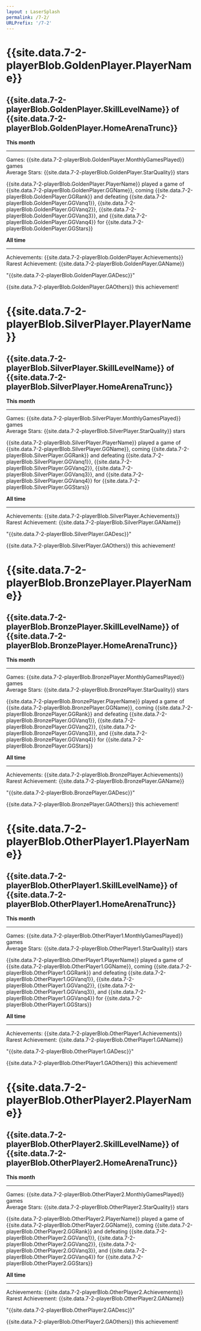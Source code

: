 ```yaml
---
layout : LaserSplash
permalink: /7-2/
URLPrefix: '/7-2'
---
```



<div class = "LaserCardWrapperGold col-lg-12 LaserCardWrapper">
    <div class = "row container-fluid">
        <div class = "LaserCardNames col-sm-3">
            <h1> {{site.data.7-2-playerBlob.GoldenPlayer.PlayerName}} </h1> 
        </div>
        <div class = "LaserCardNames col-sm-9"> <h2> {{site.data.7-2-playerBlob.GoldenPlayer.SkillLevelName}} of 
            {{site.data.7-2-playerBlob.GoldenPlayer.HomeArenaTrunc}} </h2> 
        </div>
    </div>
    <div class = "row container-fluid">
        <div class = "LaserCardBlock col-sm-6" >
            <b>This month</b> <hr/> 
            Games: {{site.data.7-2-playerBlob.GoldenPlayer.MonthlyGamesPlayed}} games <br/>
            Average Stars: {{site.data.7-2-playerBlob.GoldenPlayer.StarQuality}} stars <br/><p>
            {{site.data.7-2-playerBlob.GoldenPlayer.PlayerName}} played a game of {{site.data.7-2-playerBlob.GoldenPlayer.GGName}}, coming {{site.data.7-2-playerBlob.GoldenPlayer.GGRank}} and defeating {{site.data.7-2-playerBlob.GoldenPlayer.GGVanq1}}, {{site.data.7-2-playerBlob.GoldenPlayer.GGVanq2}}, {{site.data.7-2-playerBlob.GoldenPlayer.GGVanq3}}, and {{site.data.7-2-playerBlob.GoldenPlayer.GGVanq4}} for {{site.data.7-2-playerBlob.GoldenPlayer.GGStars}} <br/></p>
        </div>
        <div class = "LaserCardBlock col-sm-6" >
            <b>All time</b> <hr/>
            Achievements: {{site.data.7-2-playerBlob.GoldenPlayer.Achievements}} <br/>
            Rarest Achievement: {{site.data.7-2-playerBlob.GoldenPlayer.GAName}} <p>
            "{{site.data.7-2-playerBlob.GoldenPlayer.GADesc}}"  </p><p>
            {{site.data.7-2-playerBlob.GoldenPlayer.GAOthers}} this achievement!  </p>
        </div>
    </div>
</div>

<div class = "LaserCardWrapperSilver col-lg-12 LaserCardWrapper">
    <div class = "row container-fluid">
        <div class = "LaserCardNames col-sm-3"><h1> {{site.data.7-2-playerBlob.SilverPlayer.PlayerName}} </h1> </div>
        <div class = "LaserCardNames col-sm-9"> <h2> {{site.data.7-2-playerBlob.SilverPlayer.SkillLevelName}} of 
            {{site.data.7-2-playerBlob.SilverPlayer.HomeArenaTrunc}} </h2> 
        </div>
    </div>
    <div class = "row container-fluid">
        <div class = "LaserCardBlock col-sm-6" >
            <b>This month</b> <hr/> 
            Games: {{site.data.7-2-playerBlob.SilverPlayer.MonthlyGamesPlayed}} games <br/>
            Average Stars: {{site.data.7-2-playerBlob.SilverPlayer.StarQuality}} stars <br/><p>
            {{site.data.7-2-playerBlob.SilverPlayer.PlayerName}} played a game of {{site.data.7-2-playerBlob.SilverPlayer.GGName}}, coming {{site.data.7-2-playerBlob.SilverPlayer.GGRank}} and defeating {{site.data.7-2-playerBlob.SilverPlayer.GGVanq1}}, {{site.data.7-2-playerBlob.SilverPlayer.GGVanq2}}, {{site.data.7-2-playerBlob.SilverPlayer.GGVanq3}}, and {{site.data.7-2-playerBlob.SilverPlayer.GGVanq4}} for {{site.data.7-2-playerBlob.SilverPlayer.GGStars}} <br/></p>
        </div> 
        <div class = "LaserCardBlock col-sm-6" >
            <b>All time</b> <hr/>
            Achievements: {{site.data.7-2-playerBlob.SilverPlayer.Achievements}} <br/>
            Rarest Achievement: {{site.data.7-2-playerBlob.SilverPlayer.GAName}} <p>
            "{{site.data.7-2-playerBlob.SilverPlayer.GADesc}}"  </p><p>
            {{site.data.7-2-playerBlob.SilverPlayer.GAOthers}} this achievement!  </p>
        </div>
        <div class = "col-sm-1"></div>
    </div>
</div>

<div class = "LaserCardWrapperBronze col-lg-12 LaserCardWrapper">
    <div class = "row container-fluid">
        <div class = "LaserCardNames col-sm-3"><h1> {{site.data.7-2-playerBlob.BronzePlayer.PlayerName}} </h1> </div>
        <div class = "LaserCardNames col-sm-9"> <h2> {{site.data.7-2-playerBlob.BronzePlayer.SkillLevelName}} of 
            {{site.data.7-2-playerBlob.BronzePlayer.HomeArenaTrunc}} </h2> 
        </div>
    </div>
    <div class = "row container-fluid">
        <div class = "LaserCardBlock col-sm-6" >
            <b>This month</b> <hr/> 
            Games: {{site.data.7-2-playerBlob.BronzePlayer.MonthlyGamesPlayed}} games <br/>
            Average Stars: {{site.data.7-2-playerBlob.BronzePlayer.StarQuality}} stars <br/><p>
            {{site.data.7-2-playerBlob.BronzePlayer.PlayerName}} played a game of {{site.data.7-2-playerBlob.BronzePlayer.GGName}}, coming {{site.data.7-2-playerBlob.BronzePlayer.GGRank}} and defeating {{site.data.7-2-playerBlob.BronzePlayer.GGVanq1}}, {{site.data.7-2-playerBlob.BronzePlayer.GGVanq2}}, {{site.data.7-2-playerBlob.BronzePlayer.GGVanq3}}, and {{site.data.7-2-playerBlob.BronzePlayer.GGVanq4}} for {{site.data.7-2-playerBlob.BronzePlayer.GGStars}} <br/></p>
        </div>
        <div class = "LaserCardBlock col-sm-6" >
            <b>All time</b> <hr/>
            Achievements: {{site.data.7-2-playerBlob.BronzePlayer.Achievements}} <br/>
            Rarest Achievement: {{site.data.7-2-playerBlob.BronzePlayer.GAName}} <p>
            "{{site.data.7-2-playerBlob.BronzePlayer.GADesc}}"  </p><p>
            {{site.data.7-2-playerBlob.BronzePlayer.GAOthers}} this achievement!  </p>
        </div>
    </div>
</div>

<div class = "LaserCardWrapperOther col-lg-12 LaserCardWrapper">
    <div class = "row container-fluid">
        <div class = "LaserCardNames col-sm-3"><h1> {{site.data.7-2-playerBlob.OtherPlayer1.PlayerName}} </h1> </div>
        <div class = "LaserCardNames col-sm-9"> <h2> {{site.data.7-2-playerBlob.OtherPlayer1.SkillLevelName}} of 
            {{site.data.7-2-playerBlob.OtherPlayer1.HomeArenaTrunc}} </h2> 
        </div>
    </div>
    <div class = "row container-fluid">
        <div class = "LaserCardBlock col-sm-6" >
            <b>This month</b> <hr/> 
            Games: {{site.data.7-2-playerBlob.OtherPlayer1.MonthlyGamesPlayed}} games <br/>
            Average Stars: {{site.data.7-2-playerBlob.OtherPlayer1.StarQuality}} stars <br/><p>
            {{site.data.7-2-playerBlob.OtherPlayer1.PlayerName}} played a game of {{site.data.7-2-playerBlob.OtherPlayer1.GGName}}, coming {{site.data.7-2-playerBlob.OtherPlayer1.GGRank}} and defeating {{site.data.7-2-playerBlob.OtherPlayer1.GGVanq1}}, {{site.data.7-2-playerBlob.OtherPlayer1.GGVanq2}}, {{site.data.7-2-playerBlob.OtherPlayer1.GGVanq3}}, and {{site.data.7-2-playerBlob.OtherPlayer1.GGVanq4}} for {{site.data.7-2-playerBlob.OtherPlayer1.GGStars}} <br/></p>
        </div>
        <div class = "LaserCardBlock col-sm-6" >
            <b>All time</b> <hr/>
            Achievements: {{site.data.7-2-playerBlob.OtherPlayer1.Achievements}} <br/>
            Rarest Achievement: {{site.data.7-2-playerBlob.OtherPlayer1.GAName}} <p>
            "{{site.data.7-2-playerBlob.OtherPlayer1.GADesc}}"  </p><p>
            {{site.data.7-2-playerBlob.OtherPlayer1.GAOthers}} this achievement!  </p>
        </div>
    </div>
</div>

<div class = "LaserCardWrapperOther col-lg-12 LaserCardWrapper">
    <div class = "row container-fluid">
        <div class = "LaserCardNames col-sm-3"><h1> {{site.data.7-2-playerBlob.OtherPlayer2.PlayerName}} </h1> </div>
        <div class = "LaserCardNames col-sm-9"> <h2> {{site.data.7-2-playerBlob.OtherPlayer2.SkillLevelName}} of 
            {{site.data.7-2-playerBlob.OtherPlayer2.HomeArenaTrunc}} </h2> 
        </div>
    </div>
    <div class = "row container-fluid">
        <div class = "LaserCardBlock col-sm-6" >
            <b>This month</b> <hr/> 
            Games: {{site.data.7-2-playerBlob.OtherPlayer2.MonthlyGamesPlayed}} games <br/>
            Average Stars: {{site.data.7-2-playerBlob.OtherPlayer2.StarQuality}} stars <br/><p>
            {{site.data.7-2-playerBlob.OtherPlayer2.PlayerName}} played a game of {{site.data.7-2-playerBlob.OtherPlayer2.GGName}}, coming {{site.data.7-2-playerBlob.OtherPlayer2.GGRank}} and defeating {{site.data.7-2-playerBlob.OtherPlayer2.GGVanq1}}, {{site.data.7-2-playerBlob.OtherPlayer2.GGVanq2}}, {{site.data.7-2-playerBlob.OtherPlayer2.GGVanq3}}, and {{site.data.7-2-playerBlob.OtherPlayer2.GGVanq4}} for {{site.data.7-2-playerBlob.OtherPlayer2.GGStars}} <br/></p>
        </div>
        <div class = "LaserCardBlock col-sm-6" >
            <b>All time</b> <hr/>
            Achievements: {{site.data.7-2-playerBlob.OtherPlayer2.Achievements}} <br/>
            Rarest Achievement: {{site.data.7-2-playerBlob.OtherPlayer2.GAName}} <p>
            "{{site.data.7-2-playerBlob.OtherPlayer2.GADesc}}"  </p><p>
            {{site.data.7-2-playerBlob.OtherPlayer2.GAOthers}} this achievement!  </p>
        </div>
    </div>
</div>
